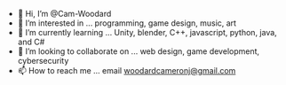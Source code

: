 - 👋 Hi, I’m @Cam-Woodard
- 👀 I’m interested in ... programming, game design, music, art
- 🌱 I’m currently learning ... Unity, blender, C++, javascript, python, java, and C#
- 💞️ I’m looking to collaborate on ... web design, game development, cybersecurity
- 📫 How to reach me ... email woodardcameronj@gmail.com

<!---
Cam-Woodard/Cam-Woodard is a ✨ special ✨ repository because its `README.md` (this file) appears on your GitHub profile.
You can click the Preview link to take a look at your changes.
--->
